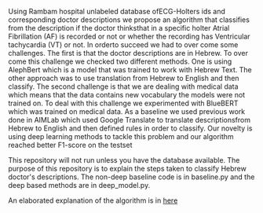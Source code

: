 Using Rambam hospital unlabeled database ofECG-Holters ids and corresponding doctor descriptions we propose an algorithm that classifies from the description if the doctor thinksthat in a specific holter Atrial Fibrillation (AF) is recorded or not or whether the recording has Ventricular tachycardia (VT) or not.  In orderto succeed we had to over come some challenges. The first is that the doctor descriptions are in Hebrew. To over come this challenge we checked two different methods.  One is using AlephBert which is a model that was trained to work with Hebrew Text.  The other approach was to use translation from Hebrew to English and then classify. The second challenge is that we are dealing with medical data which means that the data contains new vocabulary the models were not trained on. To deal with this challenge we experimented with BlueBERT which was trained on medical data. As a baseline we used previous work done in AIMLab which used Google Translate to translate descriptionsfrom Hebrew to English and then defined rules in order to classify. Our novelty is using deep learning methods to tackle this problem and our algorithm reached better F1-score on the testset

This repository will not run unless you have the database available.
The purpose of this repository is to explain the steps taken to classify Hebrew doctor's descriptions.
The non-deep baseline code is in baseline.py and the deep based methods are in deep_model.py.

An elaborated explanation of the algorithm is in [here](NLP_Project.pdf)
